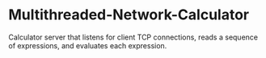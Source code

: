 # Multithreaded-Network-Calculator
Calculator server that listens for client TCP connections, reads a sequence of expressions, and evaluates each expression.
